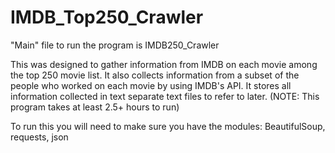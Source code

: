 # IMDB_Top250_Crawler

"Main" file to run the program is IMDB250_Crawler

This was designed to gather information from IMDB on each movie among the top 250 movie list. 
It also collects information from a subset of the people who worked on each movie by using IMDB's API. 
It stores all information collected in text separate text files to refer to later. 
(NOTE: This program takes at least 2.5+ hours to run)

To run this you will need to make sure you have the modules: BeautifulSoup, requests, json
